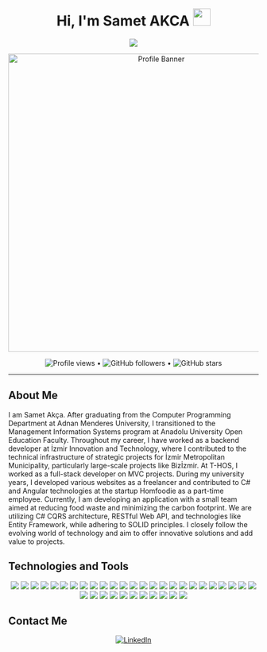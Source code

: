 

<h1 align="center">Hi, I'm Samet AKCA <img src="https://media.giphy.com/media/hvRJCLFzcasrR4ia7z/giphy.gif" width="35"></h1>
<p align="center">
  <a href="https://github.com/smtdeveloper">
    <img src="https://readme-typing-svg.herokuapp.com?lines=Welcome+to+my+world;My+nickname+is+SMTcoder;I+Am+Backend+Developer+:);&center=true&width=500&height=50">
  </a>
</p>

<p align="center">
  <img src="https://user-images.githubusercontent.com/74311713/216057508-04ca55ba-6f88-4bd3-804d-4e4e83d76035.png" alt="Profile Banner" width="600">
</p>

<p align="center">
  <img alt="Profile views" src="https://komarev.com/ghpvc/?username=smtdeveloper&style=flat&color=brightgreen"> •
  <img alt="GitHub followers" src="https://img.shields.io/github/followers/smtdeveloper?label=Followers&style=social"> •
  <img alt="GitHub stars" src="https://img.shields.io/github/stars/smtdeveloper?label=Stars" alt="Total Stars">
</p>

<hr>

## About Me
I am Samet Akça. After graduating from the Computer Programming Department at Adnan Menderes University, I transitioned to the Management Information Systems program at Anadolu University Open Education Faculty. Throughout my career, I have worked as a backend developer at İzmir Innovation and Technology, where I contributed to the technical infrastructure of strategic projects for İzmir Metropolitan Municipality, particularly large-scale projects like Bizİzmir. At T-HOS, I worked as a full-stack developer on MVC projects. During my university years, I developed various websites as a freelancer and contributed to C# and Angular technologies at the startup Homfoodie as a part-time employee. Currently, I am developing an application with a small team aimed at reducing food waste and minimizing the carbon footprint. We are utilizing C# CQRS architecture, RESTful Web API, and technologies like Entity Framework, while adhering to SOLID principles. I closely follow the evolving world of technology and aim to offer innovative solutions and add value to projects.

## Technologies and Tools
<p align="center">
  <img src="https://img.shields.io/badge/-Java-black?style=flat-square&logo=java">
  <img src="https://img.shields.io/badge/-C%23-black?style=flat-square&logo=c-sharp">
  <img src="https://img.shields.io/badge/-.NET-black?style=flat-square&logo=.net">
  <img src="https://img.shields.io/badge/-.NET%20MVC-black?style=flat-square&logo=dotnet">
  <img src="https://img.shields.io/badge/-.NET%20Core-black?style=flat-square&logo=dotnet">
  <img src="https://img.shields.io/badge/-RESTful%20Web%20API-black?style=flat-square&logo=web">
  <img src="https://img.shields.io/badge/-Swagger-black?style=flat-square&logo=swagger">
  <img src="https://img.shields.io/badge/-Entity%20Framework-black?style=flat-square&logo=nuget">
  <img src="https://img.shields.io/badge/-LINQ-black?style=flat-square&logo=linq">
  <img src="https://img.shields.io/badge/-ORM-black?style=flat-square&logo=orm">
  <img src="https://img.shields.io/badge/-FluentValidation-black?style=flat-square&logo=validation">
  <img src="https://img.shields.io/badge/-Unit%20Testing-black?style=flat-square&logo=testing">
  <img src="https://img.shields.io/badge/-Autofac-black?style=flat-square&logo=autofac">
  <img src="https://img.shields.io/badge/-Migration-black?style=flat-square&logo=migration">
  <img src="https://img.shields.io/badge/-AutoMapper-black?style=flat-square&logo=automapper">
  <img src="https://img.shields.io/badge/-Middleware-black?style=flat-square&logo=middleware">
  <img src="https://img.shields.io/badge/-Dependency%20Injection-black?style=flat-square&logo=injection">
  <img src="https://img.shields.io/badge/-Serilog-black?style=flat-square&logo=serilog">
  <img src="https://img.shields.io/badge/-NLog-black?style=flat-square&logo=nlog">
  <img src="https://img.shields.io/badge/-AJAX-black?style=flat-square&logo=ajax">
  <img src="https://img.shields.io/badge/-JQuery-black?style=flat-square&logo=jquery">
  <img src="https://img.shields.io/badge/-JWT-black?style=flat-square&logo=jwt">
  <img src="https://img.shields.io/badge/-Bootstrap-black?style=flat-square&logo=bootstrap">
  <img src="https://img.shields.io/badge/-GitLab-black?style=flat-square&logo=gitlab">
  <img src="https://img.shields.io/badge/-GitHub-black?style=flat-square&logo=github">
  <img src="https://img.shields.io/badge/-JavaScript-black?style=flat-square&logo=javascript">
  <img src="https://img.shields.io/badge/-TypeScript-black?style=flat-square&logo=typescript">
  <img src="https://img.shields.io/badge/-OOP-black?style=flat-square&logo=oop">
  <img src="https://img.shields.io/badge/-CQRS-black?style=flat-square&logo=cqrs">
  <img src="https://img.shields.io/badge/-MVC-black?style=flat-square&logo=mvc">
  <img src="https://img.shields.io/badge/-SOLID-black?style=flat-square&logo=solid">
  <img src="https://img.shields.io/badge/-Layered%20Architecture-black?style=flat-square&logo=architecture">
  <img src="https://img.shields.io/badge/-Microsoft%20SQL%20Server-black?style=flat-square&logo=microsoft-sql-server">
  <img src="https://img.shields.io/badge/-PostgreSQL-black?style=flat-square&logo=postgresql">
  <img src="https://img.shields.io/badge/-Oracle%20PL%2FSQL-black?style=flat-square&logo=oracle">
  <img src="https://img.shields.io/badge/-Docker-black?style=flat-square&logo=docker">
</p>

## Contact Me

<p align="center">
  <a href="https://www.linkedin.com/in/bensametakca">
    <img src="https://img.icons8.com/fluent/48/000000/linkedin.png" alt="LinkedIn"/>
  </a>
</p>
